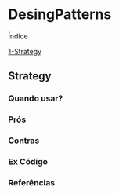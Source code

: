 # DesingPatterns

Índice

[1-Strategy](#strategy)

## Strategy

### Quando usar?

### Prós

### Contras

### Ex Código

### Referências
